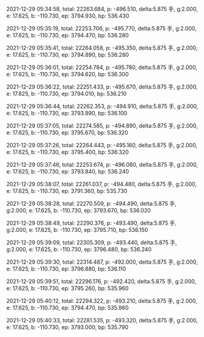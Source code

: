 2021-12-29 05:34:58, total: 22263.684, p: -496.510, delta:5.875 手, g:2.000, e: 17.625, b: -110.730, ep: 3794.930, bp: 536.430

2021-12-29 05:35:19, total: 22253.706, p: -495.770, delta:5.875 手, g:2.000, e: 17.625, b: -110.730, ep: 3794.470, bp: 536.280

2021-12-29 05:35:41, total: 22264.058, p: -495.350, delta:5.875 手, g:2.000, e: 17.625, b: -110.730, ep: 3794.890, bp: 536.280

2021-12-29 05:36:01, total: 22254.784, p: -495.780, delta:5.875 手, g:2.000, e: 17.625, b: -110.730, ep: 3794.620, bp: 536.300

2021-12-29 05:36:22, total: 22251.433, p: -495.670, delta:5.875 手, g:2.000, e: 17.625, b: -110.730, ep: 3794.010, bp: 536.210

2021-12-29 05:36:44, total: 22262.353, p: -494.910, delta:5.875 手, g:2.000, e: 17.625, b: -110.730, ep: 3793.890, bp: 536.100

2021-12-29 05:37:05, total: 22274.585, p: -494.890, delta:5.875 手, g:2.000, e: 17.625, b: -110.730, ep: 3795.670, bp: 536.320

2021-12-29 05:37:26, total: 22264.443, p: -495.160, delta:5.875 手, g:2.000, e: 17.625, b: -110.730, ep: 3795.400, bp: 536.320

2021-12-29 05:37:46, total: 22253.674, p: -496.080, delta:5.875 手, g:2.000, e: 17.625, b: -110.730, ep: 3793.840, bp: 536.240

2021-12-29 05:38:07, total: 22261.037, p: -494.480, delta:5.875 手, g:2.000, e: 17.625, b: -110.730, ep: 3791.360, bp: 535.730

2021-12-29 05:38:28, total: 22270.509, p: -494.490, delta:5.875 手, g:2.000, e: 17.625, b: -110.730, ep: 3793.670, bp: 536.020

2021-12-29 05:38:49, total: 22290.376, p: -493.490, delta:5.875 手, g:2.000, e: 17.625, b: -110.730, ep: 3795.710, bp: 536.150

2021-12-29 05:39:09, total: 22305.309, p: -493.440, delta:5.875 手, g:2.000, e: 17.625, b: -110.730, ep: 3796.480, bp: 536.240

2021-12-29 05:39:30, total: 22314.487, p: -492.000, delta:5.875 手, g:2.000, e: 17.625, b: -110.730, ep: 3796.880, bp: 536.110

2021-12-29 05:39:51, total: 22296.176, p: -492.420, delta:5.875 手, g:2.000, e: 17.625, b: -110.730, ep: 3795.260, bp: 535.960

2021-12-29 05:40:12, total: 22294.322, p: -493.210, delta:5.875 手, g:2.000, e: 17.625, b: -110.730, ep: 3794.470, bp: 535.960

2021-12-29 05:40:33, total: 22281.535, p: -493.320, delta:5.875 手, g:2.000, e: 17.625, b: -110.730, ep: 3793.000, bp: 535.790